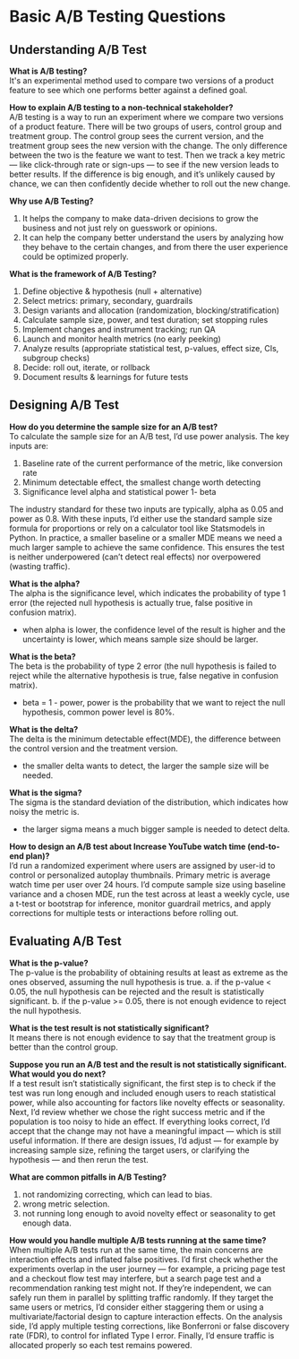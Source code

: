 # Basic A/B Testing Questions  

## Understanding A/B Test  

**What is A/B testing?**  
It's an experimental method used to compare two versions of a product feature to see which one performs better against a defined goal.

**How to explain A/B testing to a non-technical stakeholder?**  
A/B testing is a way to run an experiment where we compare two versions of a product feature. There will be two groups of users, control group and treatment group. 
The control group sees the current version, and the treatment group sees the new version with the change. 
The only difference between the two is the feature we want to test. 
Then we track a key metric — like click-through rate or sign-ups — to see if the new version leads to better results. 
If the difference is big enough, and it’s unlikely caused by chance, we can then confidently decide whether to roll out the new change.

**Why use A/B Testing?**  
1. It helps the company to make data-driven decisions to grow the business and not just rely on guesswork or opinions.
2. It can help the company better understand the users by analyzing how they behave to the certain changes, and from there the user experience could be optimized properly.
   
**What is the framework of A/B Testing?**  
1. Define objective & hypothesis (null + alternative)
2. Select metrics: primary, secondary, guardrails
3. Design variants and allocation (randomization, blocking/stratification)
4. Calculate sample size, power, and test duration; set stopping rules
5. Implement changes and instrument tracking; run QA
6. Launch and monitor health metrics (no early peeking)
7. Analyze results (appropriate statistical test, p-values, effect size, CIs, subgroup checks)
8. Decide: roll out, iterate, or rollback
9. Document results & learnings for future tests

## Designing A/B Test

**How do you determine the sample size for an A/B test?**  
To calculate the sample size for an A/B test, I’d use power analysis. The key inputs are:
1. Baseline rate of the current performance of the metric, like conversion rate
2. Minimum detectable effect, the smallest change worth detecting
3. Significance level alpha and statistical power 1- beta

The industry standard for these two inputs are typically, alpha as 0.05 and power as 0.8.
With these inputs, I’d either use the standard sample size formula for proportions or rely on a calculator tool like Statsmodels in Python.
In practice, a smaller baseline or a smaller MDE means we need a much larger sample to achieve the same confidence.
This ensures the test is neither underpowered (can’t detect real effects) nor overpowered (wasting traffic).

**What is the alpha?**  
The alpha is the significance level, which indicates the probability of type 1 error (the rejected null hypothesis is actually true, false positive in confusion matrix).
  - when alpha is lower, the confidence level of the result is higher and the uncertainty is lower, which means sample size should be larger.

**What is the beta?**  
The beta is the probability of type 2 error (the null hypothesis is failed to reject while the alternative hypothesis is true, false negative in confusion matrix).
  - beta = 1 - power, power is the probability that we want to reject the null hypothesis, common power level is 80%.

**What is the delta?**  
The delta is the minimum detectable effect(MDE), the difference between the control version and the treatment version.
  - the smaller delta wants to detect, the larger the sample size will be needed.

**What is the sigma?**  
The sigma is the standard deviation of the distribution, which indicates how noisy the metric is.
  - the larger sigma means a much bigger sample is needed to detect delta.

**How to design an A/B test about Increase YouTube watch time (end-to-end plan)?**  
I’d run a randomized experiment where users are assigned by user-id to control or personalized autoplay thumbnails. 
Primary metric is average watch time per user over 24 hours. 
I’d compute sample size using baseline variance and a chosen MDE, run the test across at least a weekly cycle, 
use a t-test or bootstrap for inference, monitor guardrail metrics, and apply corrections for multiple tests or interactions before rolling out.

## Evaluating A/B Test  

**What is the p-value?**  
The p-value is the probability of obtaining results at least as extreme as the ones observed, assuming the null hypothesis is true.
  a. if the p-value < 0.05, the null hypothesis can be rejected and the result is statistically significant.
  b. if the p-value >= 0.05, there is not enough evidence to reject the null hypothesis.

**What is the test result is not statistically significant?**  
It means there is not enough evidence to say that the treatment group is better than the control group.

**Suppose you run an A/B test and the result is not statistically significant. What would you do next?**  
If a test result isn’t statistically significant, the first step is to check if the test was run long enough and included enough users to reach statistical power, while also accounting for factors like novelty effects or seasonality. 
Next, I’d review whether we chose the right success metric and if the population is too noisy to hide an effect. 
If everything looks correct, I’d accept that the change may not have a meaningful impact — which is still useful information. 
If there are design issues, I’d adjust — for example by increasing sample size, refining the target users, or clarifying the hypothesis — and then rerun the test.

**What are common pitfalls in A/B Testing?**  
1. not randomizing correcting, which can lead to bias.
2. wrong metric selection.
3. not running long enough to avoid novelty effect or seasonality to get enough data.

**How would you handle multiple A/B tests running at the same time?**  
When multiple A/B tests run at the same time, the main concerns are interaction effects and inflated false positives. 
I’d first check whether the experiments overlap in the user journey — for example, a pricing page test and a checkout flow test may interfere, but a search page test and a recommendation ranking test might not.
If they’re independent, we can safely run them in parallel by splitting traffic randomly. If they target the same users or metrics, I’d consider either staggering them or using a multivariate/factorial design to capture interaction effects.
On the analysis side, I’d apply multiple testing corrections, like Bonferroni or false discovery rate (FDR), to control for inflated Type I error. Finally, I’d ensure traffic is allocated properly so each test remains powered.

